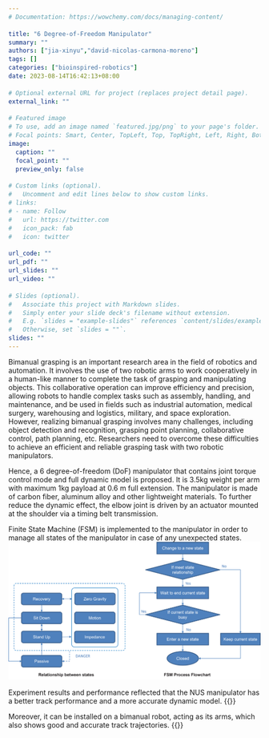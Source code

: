 ```yaml
---
# Documentation: https://wowchemy.com/docs/managing-content/

title: "6 Degree-of-Freedom Manipulator"
summary: ""
authors: ["jia-xinyu","david-nicolas-carmona-moreno"]
tags: []
categories: ["bioinspired-robotics"]
date: 2023-08-14T16:42:13+08:00

# Optional external URL for project (replaces project detail page).
external_link: ""

# Featured image
# To use, add an image named `featured.jpg/png` to your page's folder.
# Focal points: Smart, Center, TopLeft, Top, TopRight, Left, Right, BottomLeft, Bottom, BottomRight.
image:
  caption: ""
  focal_point: ""
  preview_only: false

# Custom links (optional).
#   Uncomment and edit lines below to show custom links.
# links:
# - name: Follow
#   url: https://twitter.com
#   icon_pack: fab
#   icon: twitter

url_code: ""
url_pdf: ""
url_slides: ""
url_video: ""

# Slides (optional).
#   Associate this project with Markdown slides.
#   Simply enter your slide deck's filename without extension.
#   E.g. `slides = "example-slides"` references `content/slides/example-slides.md`.
#   Otherwise, set `slides = ""`.
slides: ""
---
```


Bimanual grasping is an important research area in the field of robotics and automation. It involves the use of two robotic arms to work cooperatively in a human-like manner to complete the task of grasping and manipulating objects. This collaborative operation can improve efficiency and precision, allowing robots to handle complex tasks such as assembly, handling, and maintenance, and be used in fields such as industrial automation, medical surgery, warehousing and logistics, military, and space exploration. However, realizing bimanual grasping involves many challenges, including object detection and recognition, grasping point planning, collaborative control, path planning, etc. Researchers need to overcome these difficulties to achieve an efficient and reliable grasping task with two robotic manipulators. 

Hence, a 6 degree-of-freedom (DoF) manipulator that contains joint torque control mode and full dynamic model is proposed. It is 3.5kg weight per arm with maximum 1kg payload at 0.6 m full extension. The manipulator is made of carbon fiber, aluminum alloy and other lightweight materials. To further reduce the dynamic effect, the elbow joint is driven by an actuator mounted at the shoulder via a timing belt transmission.

Finite State Machine (FSM) is implemented to the manipulator in order to manage all states of the manipulator in case of any unexpected states.
![Finite State Machine](FMS.png "" )

Experiment results and performance reflected that the NUS manipulator has a better track performance and a more accurate dynamic model.
{{<youtube nXf1B0uxD3E>}} 

Moreover, it can be installed on a bimanual robot, acting as its arms, which also shows good and accurate track trajectories.
{{<youtube daFyezByKss>}} 
